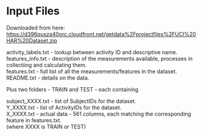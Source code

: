 

# Input Files 

Downloaded from here:  
https://d396qusza40orc.cloudfront.net/getdata%2Fprojectfiles%2FUCI%20HAR%20Dataset.zip  

activity_labels.txt - lookup between activity ID and descriptive name.  
features_info.txt - description of the measurements available, processes in collectiing and calculating them.  
features.txt - full list of all the measurements/features in the dataset.  
README.txt - details on the data.  

Plus two folders - TRAIN and TEST - each containing

subject_XXXX.txt - list of SubjectIDs for the dataset.  
Y_XXXX.txt - list of ActivityIDs for the dataset.  
X_XXXX.txt - actual data - 561 columns, each matching the corresponding feature in features.txt.   
(where XXXX is TRAIN or TEST)  

